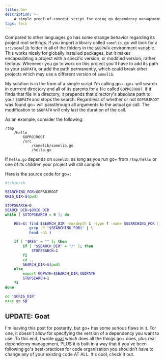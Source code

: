 ```yaml
---
title: Go+
description: >-
    A simple proof-of-concept script for doing go dependency management.
tags: tech
---
```


Compared to other languages go has some strange behavior regarding its project
root settings. If you import a library called `somelib`, go will look for a
`src/somelib` folder in all of the folders in the `$GOPATH` environment
variable. This works nicely for globally installed packages, but it makes
encapsulating a project with a specific version, or modified version, rather
tedious. Whenever you go to work on this project you'll have to add its path to
your `$GOPATH`, or add the path permanently, which could break other projects
which may use a different version of `somelib`.

My solution is in the form of a simple script I'm calling go+. go+ will search
in currrent directory and all of its parents for a file called `GOPROJROOT`. If
it finds that file in a directory, it prepends that directory's absolute path to
your `$GOPATH` and stops the search. Regardless of whether or not `GOPROJROOT`
was found go+ will passthrough all arguments to the actual go call. The
modification to `$GOPATH` will only last the duration of the call.

As an example, consider the following:
```
/tmp
    /hello
        GOPROJROOT
        /src
            /somelib/somelib.go
            /hello.go
```

If `hello.go` depends on `somelib`, as long as you run go+ from `/tmp/hello` or
one of its children your project will still compile

Here is the source code for go+:

```bash
#!/bin/sh

SEARCHING_FOR=GOPROJROOT
ORIG_DIR=$(pwd)

STOPSEARCH=0
SEARCH_DIR=$ORIG_DIR
while [ $STOPSEARCH = 0 ]; do

    RES=$( find $SEARCH_DIR -maxdepth 1 -type f -name $SEARCHING_FOR | \
           grep -P "$SEARCHING_FOR$" | \
           head -n1 )

    if [ "$RES" = "" ]; then
        if [ "$SEARCH_DIR" = "/" ]; then
            STOPSEARCH=1
        fi
        cd ..
        SEARCH_DIR=$(pwd)
    else
        export GOPATH=$SEARCH_DIR:$GOPATH
        STOPSEARCH=1
    fi
done

cd "$ORIG_DIR"
exec go $@
```

## UPDATE: Goat

I'm leaving this post for posterity, but go+ has some serious flaws in it. For
one, it doesn't allow for specifying the version of a dependency you want to
use. To this end, I wrote [goat][0] which does all the things go+ does, plus
real dependency management, PLUS it is built in a way that if you've been
following go's best-practices for code organization you shouldn't have to change
any of your existing code AT ALL. It's cool, check it out.

[0]: http://github.com/mediocregopher/goat
